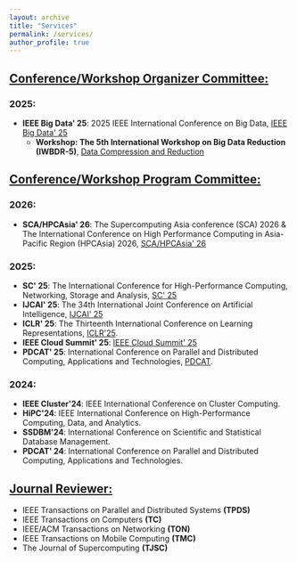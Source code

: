 ```yaml
---
layout: archive
title: "Services"
permalink: /services/
author_profile: true
---
```


## <u>Conference/Workshop Organizer Committee:</u>

### 2025:

- **IEEE Big Data' 25**: 2025 IEEE International Conference on Big Data, [IEEE Big Data' 25](https://conferences.cis.um.edu.mo/ieeebigdata2025/index.html)
  - **Workshop: The 5th International Workshop on Big Data Reduction (IWBDR-5)**, [Data Compression and Reduction](https://conferences.cis.um.edu.mo/ieeebigdata2025/workshops.html)


## <u>Conference/Workshop Program Committee:</u>

### 2026:

- **SCA/HPCAsia' 26**: The Supercomputing Asia conference (SCA) 2026 & The International Conference on High Performance Computing in Asia-Pacific Region (HPCAsia) 2026, [SCA/HPCAsia' 26](https://www.sca-hpcasia2026.jp/index.html)

### 2025:

- **SC' 25**: The International Conference for High-Performance Computing, Networking, Storage and Analysis, [SC' 25](https://sc25.supercomputing.org/)
- **IJCAI' 25**: The 34th International Joint Conference on Artificial Intelligence, [IJCAI' 25](https://2025.ijcai.org/)
- **ICLR' 25**: The Thirteenth International Conference on Learning Representations, [ICLR'25](https://iclr.cc/).
- **IEEE Cloud Summit' 25**: [IEEE Cloud Summit' 25](https://www.ieeecloudsummit.org/) 
- **PDCAT' 25**: International Conference on Parallel and Distributed Computing, Applications and Technologies, [PDCAT](https://www.pd-cat.org/).
  
### 2024:

- **IEEE Cluster'24**: IEEE International Conference on Cluster Computing. 
- **HiPC'24**: IEEE International Conference on High-Performance Computing, Data, and Analytics. 
- **SSDBM'24**: International Conference on Scientific and Statistical Database Management.
- **PDCAT' 24**: International Conference on Parallel and Distributed Computing, Applications and Technologies.

## <u>Journal Reviewer:</u>

- IEEE Transactions on Parallel and Distributed Systems **(TPDS)**
- IEEE Transactions on Computers **(TC)**
- IEEE/ACM Transactions on Networking **(TON)**
- IEEE Transactions on Mobile Computing **(TMC)**
- The Journal of Supercomputing **(TJSC)**
<!-- IEEE Transactions on Consumer Electronics -->
